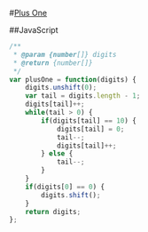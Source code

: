 #[Plus One](https://leetcode.com/problems/plus-one/)

##JavaScript

```javascript
/**
 * @param {number[]} digits
 * @return {number[]}
 */
var plusOne = function(digits) {
    digits.unshift(0);
    var tail = digits.length - 1;
    digits[tail]++;
    while(tail > 0) {
        if(digits[tail] == 10) {
            digits[tail] = 0;
            tail--;
            digits[tail]++;
        } else {
            tail--;
        }
    }
    if(digits[0] == 0) {
        digits.shift();
    }
    return digits;
};
```
